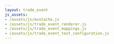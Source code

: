 ```yaml
---
layout: trade_event
js_assets:
- /assets/js/mustache.js
- /assets/js/trade_event_renderer.js
- /assets/js/trade_event_mappings.js
- /assets/js/trade_event_test_configuration.js
---
```

